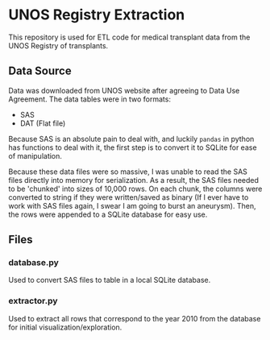 # UNOS Registry Extraction
This repository is used for ETL code for medical transplant data from the UNOS Registry of transplants.

## Data Source
Data was downloaded from UNOS website after agreeing to Data Use Agreement. The data tables were in two formats:

- SAS
- DAT (Flat file)

Because SAS is an absolute pain to deal with, and luckily `pandas` in python has functions to deal with it, the first step is to convert it to SQLite for ease of manipulation.

Because these data files were so massive, I was unable to read the SAS files directly into memory for serialization. As a result, the SAS files needed to be 'chunked' into sizes of 10,000 rows. On each chunk, the columns were converted to string if they were written/saved as binary (If I ever have to work with SAS files again, I swear I am going to burst an aneurysm). Then, the rows were appended to a SQLite database for easy use.

## Files

### database.py
Used to convert SAS files to table in a local SQLite database.

### extractor.py
Used to extract all rows that correspond to the year 2010 from the database for initial visualization/exploration.
